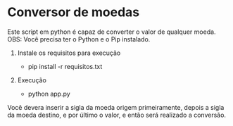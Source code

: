 # Conversor de moedas
Este script em python é capaz de converter o valor de qualquer moeda.
OBS: Você precisa ter o Python e o Pip instalado.

1. Instale os requisitos para execução
    - pip install -r requisitos.txt

2. Execução
    - python app.py

Você devera inserir a sigla da moeda origem primeiramente, depois a sigla da moeda destino, e por último o valor, e então será realizado a conversão.
